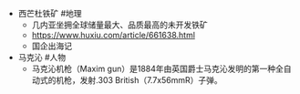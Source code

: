 - 西芒杜铁矿 #地理
	- 几内亚坐拥全球储量最大、品质最高的未开发铁矿
	- https://www.huxiu.com/article/661638.html
	- 国企出海记
- 马克沁 #人物
	- 马克沁机枪（Maxim gun）是1884年由英国爵士马克沁发明的第一种全自动式的机枪，发射.303 British（7.7x56mmR）子弹。